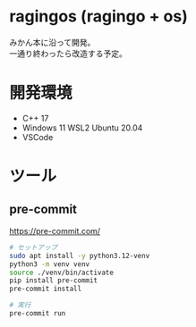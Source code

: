 # ragingos (ragingo + os)

みかん本に沿って開発。  
一通り終わったら改造する予定。

# 開発環境

- C++ 17
- Windows 11 WSL2 Ubuntu 20.04
- VSCode

# ツール

## pre-commit

https://pre-commit.com/

```sh
# セットアップ
sudo apt install -y python3.12-venv
python3 -m venv venv
source ./venv/bin/activate
pip install pre-commit
pre-commit install

# 実行
pre-commit run
```